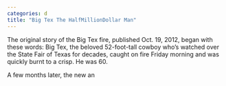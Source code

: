 ```yaml
---
categories: d
title: "Big Tex The HalfMillionDollar Man"
---
```


The original story of the Big Tex fire, published Oct. 19, 2012, began with these words:&nbsp;Big Tex, the beloved 52-foot-tall cowboy who’s watched over the State Fair of Texas for decades, caught on fire Friday morning and was quickly burnt to a crisp. He was 60.



A few months later, the new an